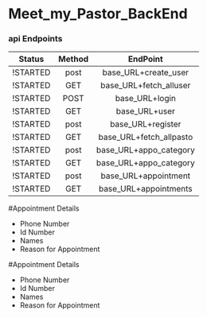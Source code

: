 # Meet_my_Pastor_BackEnd
### api Endpoints
|Status    |    Method    |            EndPoint    |
| :-----:  | :----------: | :--------------------: |
|!STARTED  |     post     | base_URL+create_user   |
|!STARTED  |     GET      |  base_URL+fetch_alluser|
| !STARTED |     POST     | base_URL+login         |
|!STARTED  |     GET      | base_URL+user          |
| !STARTED |     post     | base_URL+register      |
| !STARTED |     GET      | base_URL+fetch_allpasto|
| !STARTED |     post     | base_URL+appo_category |
| !STARTED |     GET      | base_URL+appo_category |
| !STARTED |     post     | base_URL+appointment   |
| !STARTED |     GET      | base_URL+appointments  |


#Appointment Details
 - Phone Number
 - Id Number
 - Names
 - Reason for Appointment

#Appointment Details
 - Phone Number
 - Id Number
 - Names
 - Reason for Appointment
